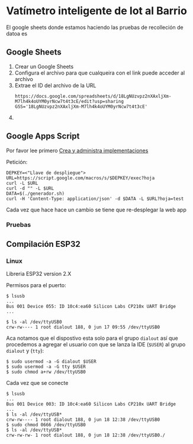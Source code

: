 # Vatímetro inteligente de Iot al Barrio

El google sheets donde estamos haciendo las pruebas de recolleción de datoa es <link>


## Google Sheets
1. Crear un Google Sheets
2. Configura el archivo para que cualqueira con el link puede acceder al archivo
3. Extrae el ID del archivo de la URL
   ~~~shell
   https://docs.google.com/spreadsheets/d/18LgNUzvpz2nXAxljXm-M7lh4k4oUYM0yrNcw7t4t3cE/edit?usp=sharing
   GSS='18LgNUzvpz2nXAxljXm-M7lh4k4oUYM0yrNcw7t4t3cE'
   ~~~
4. 

## Google Apps Script

Por favor lee primero [Crea y administra implementaciones ](https://developers.google.com/apps-script/concepts/deployments?hl=es-419)

Petición:
~~~shell
DEPKEY=<"Llave de despliegue">
URL=https://script.google.com/macros/s/$DEPKEY/exec?hoja
curl -L $URL
curl -d "" -L $URL
DATA=$(./generador.sh)
curl -H 'Content-Type: application/json' -d $DATA -L $URL?hoja=test
~~~

Cada vez que hace hace un cambio se tiene que re-desplegar la web app


### Pruebas

## Compilación ESP32

### Linux

Libreria ESP32 version 2.X

Permisos para el puerto:

~~~shell
$ lsusb
...
Bus 001 Device 055: ID 10c4:ea60 Silicon Labs CP210x UART Bridge
...
~~~

~~~shell
$ ls -al /dev/ttyUSB0
crw-rw---- 1 root dialout 188, 0 jun 17 09:55 /dev/ttyUSB0
~~~

Aca notamos que el dispostivo esta solo para el grupo `dialout` así que procedemos a agregar el usuario con que se lanza la IDE (`$USER`) al grupo `dialout` y (`tty`):

~~~shell
$ sudo usermod -a -G dialout $USER
$ sudo usermod -a -G tty $USER
$ sudo chmod a+rw /dev/ttyUSB0
~~~

Cada vez que se conecte
~~~shell
$ lsusb
...
Bus 001 Device 003: ID 10c4:ea60 Silicon Labs CP210x UART Bridge
...
$ ls -al /dev/ttyUSB*
crw-rw---- 1 root dialout 188, 0 jun 18 12:38 /dev/ttyUSB0
$ sudo chmod 0666 /dev/ttyUSB0
$ ls -al /dev/ttyUSB*
crw-rw-rw- 1 root dialout 188, 0 jun 18 12:38 /dev/ttyUSB0./
~~~